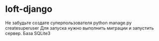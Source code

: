 # loft-django
Не забудьте создате суперпользователя python manage.py createsuperuser
Для запуска нужно выполнить миграции и запустить сервер. База SQLite3
